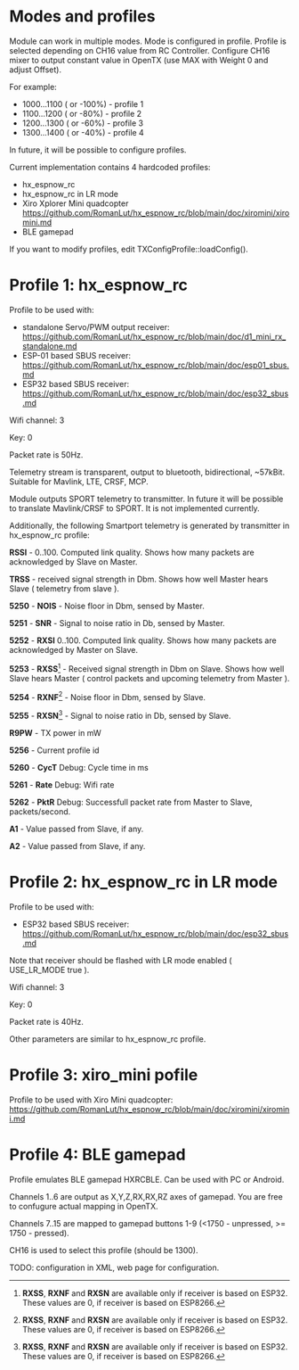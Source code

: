 # Modes and profiles 

Module can work in multiple modes. Mode is configured in profile. Profile is selected depending on CH16 value from RC Controller. Configure CH16 mixer to output constant value in OpenTX (use MAX with Weight 0 and adjust Offset).

For example:

- 1000...1100 ( or -100%) - profile 1
- 1100...1200 ( or -80%) - profile 2
- 1200...1300 ( or -60%) - profile 3
- 1300...1400 ( or -40%) - profile 4

In future, it will be possible to configure profiles.

Current implementation contains 4 hardcoded profiles:

- hx_espnow_rc
- hx_espnow_rc in LR mode
- Xiro Xplorer Mini quadcopter  https://github.com/RomanLut/hx_espnow_rc/blob/main/doc/xiromini/xiromini.md
- BLE gamepad

If you want to modify profiles, edit TXConfigProfile::loadConfig().

# Profile 1: hx_espnow_rc 

Profile to be used with:
- standalone Servo/PWM output receiver: https://github.com/RomanLut/hx_espnow_rc/blob/main/doc/d1_mini_rx_standalone.md
- ESP-01 based SBUS receiver: https://github.com/RomanLut/hx_espnow_rc/blob/main/doc/esp01_sbus.md
- ESP32 based SBUS receiver: https://github.com/RomanLut/hx_espnow_rc/blob/main/doc/esp32_sbus.md

Wifi channel: 3

Key: 0

Packet rate is 50Hz. 

Telemetry stream is transparent, output to bluetooth, bidirectional, ~57kBit. Suitable for Mavlink, LTE, CRSF, MCP.

Module outputs SPORT telemetry to transmitter. In future it will be possible to translate Mavlink/CRSF to SPORT. It is not implemented currently.

Additionally, the following Smartport telemetry is generated by transmitter in hx_espnow_rc profile:

**RSSI** - 0..100. Computed link quality. Shows how many packets are acknowledged by Slave on Master. 

**TRSS** - received signal strength in Dbm. Shows how well Master hears Slave ( telemetry from slave ).

**5250** - **NOIS** - Noise floor in Dbm, sensed by Master.

**5251** - **SNR** - Signal to noise ratio in Db, sensed by Master.

**5252** - **RXSI** 0..100. Computed link quality. Shows how many packets are acknowledged by Master on Slave.

**5253** - **RXSS**[^note1] - Received signal strength in Dbm on Slave. Shows how well Slave hears Master ( control packets and upcoming telemetry from Master ).

**5254** - **RXNF**[^note1] - Noise floor in Dbm, sensed by Slave.

**5255** - **RXSN**[^note1] -  Signal to noise ratio in Db, sensed by Slave.

**R9PW** - TX power in mW

**5256** - Current profile id

**5260** - **CycT** Debug: Cycle time in ms

**5261** - **Rate** Debug: Wifi rate

**5262** - **PktR** Debug: Successfull packet rate from Master to Slave, packets/second.

**A1** - Value passed from Slave, if any.

**A2** - Value passed from Slave, if any.

[^note1]: **RXSS**, **RXNF** and **RXSN** are available only if receiver is based on ESP32. These values are 0, if receiver is based on ESP8266. 


# Profile 2: hx_espnow_rc in LR mode

Profile to be used with:
- ESP32 based SBUS receiver: https://github.com/RomanLut/hx_espnow_rc/blob/main/doc/esp32_sbus.md

Note that receiver should be flashed with LR mode enabled ( USE_LR_MODE true ).

Wifi channel: 3

Key: 0

Packet rate is 40Hz. 

Other parameters are similar to hx_espnow_rc profile.

# Profile 3: xiro_mini pofile

Profile to be used with Xiro Mini quadcopter: https://github.com/RomanLut/hx_espnow_rc/blob/main/doc/xiromini/xiromini.md

# Profile 4: BLE gamepad

Profile emulates BLE gamepad HXRCBLE. Can be used with PC or Android.

Channels 1..6 are output as X,Y,Z,RX,RX,RZ axes of gamepad. You are free to confugure actual mapping in OpenTX.

Channels 7..15 are mapped to gamepad buttons 1-9 (<1750 - unpressed, >= 1750 - pressed).

CH16 is used to select this profile (should be 1300).


TODO: configuration in XML, web page for configuration.
